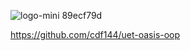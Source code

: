 ![logo-mini 89ecf79d](https://github.com/StavidPhan/oop_java/assets/97877417/953e5374-df34-4a50-8858-610747f75fcd)

https://github.com/cdf144/uet-oasis-oop
 
 
